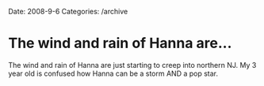 Date: 2008-9-6
Categories: /archive

# The wind and rain of Hanna are...

The wind and rain of Hanna are just starting to creep into northern NJ.  My 3 year old is confused how Hanna can be a storm AND a pop star.
